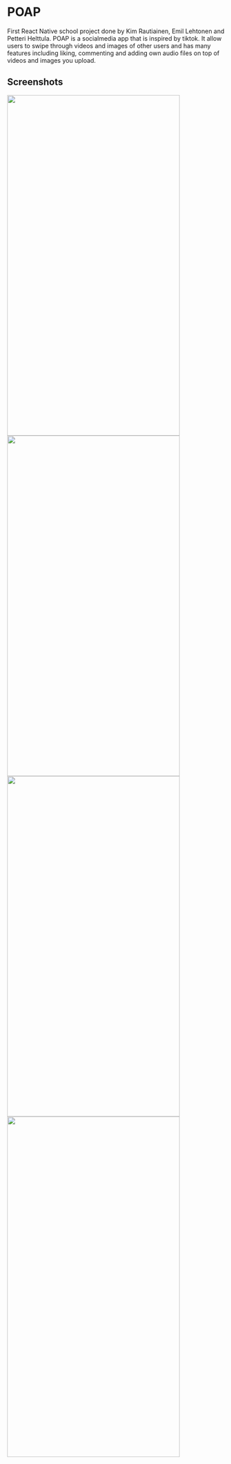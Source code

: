 
# POAP

First React Native school project done by Kim Rautiainen, Emil Lehtonen and Petteri Helttula. POAP is a socialmedia app that is inspired by tiktok. It allow users to swipe through videos and images of other users and has many features including liking, commenting and adding own audio files on top of videos and images you upload.


## Screenshots

<img src="https://github.com/pamppe/ReactProject/assets/103430042/01256bb6-7830-45da-9f00-8b02517f9b29" width="400" height="790">

<img src="https://github.com/pamppe/ReactProject/assets/103430042/03967fea-7a7d-4394-9aff-376c28a5e726" width="400" height="790">

<img src="https://github.com/pamppe/ReactProject/assets/103430042/9fb8fefc-ddb6-4fbe-b9e9-02bd8ce8da4e" width="400" height="790">

<img src="https://github.com/pamppe/ReactProject/assets/103430042/4c4fb0e2-375c-4c8c-b7e2-e48c5f4d0cc7" width="400" height="790">


